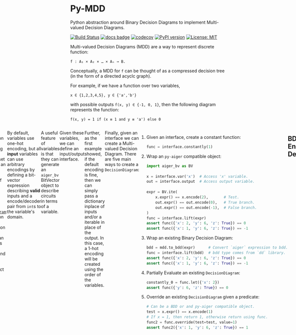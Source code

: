 # Py-MDD

Python abstraction around Binary Decision Diagrams to implement
Multi-valued Decision Diagrams.

[![Build Status](https://cloud.drone.io/api/badges/mvcisback/py-mdd/status.svg)](https://cloud.drone.io/mvcisback/py-mdd)
[![docs badge](https://img.shields.io/badge/docs-docs-black)](https://mjvc.me/py-mdd)
[![codecov](https://codecov.io/gh/mvcisback/py-mdd/branch/main/graph/badge.svg)](https://codecov.io/gh/mvcisback/py-mdd)
[![PyPI version](https://badge.fury.io/py/mdd.svg)](https://badge.fury.io/py/mdd)
[![License: MIT](https://img.shields.io/badge/License-MIT-yellow.svg)](https://opensource.org/licenses/MIT)

Multi-valued Decision Diagrams (MDD)  are a way to represent discrete function: 

    f : A₁ × A₂ × … × Aₙ → B.

Conceptually, a MDD for `f` can be thought of as a compressed decision tree (in the form of a directed acyclc graph).

For example, if we have a function over two variables,

    x ∈ {1,2,3,4,5}, y ∈ {'a','b'}

with possible outputs `f(x, y) ∈ {-1, 0, 1}`, then the following diagram represents the function:

    f(x, y) = 1 if (x ≡ 1 and y ≡ 'a') else 0

<figure style="display: flex; justify-content: center; flex-direction: row">
<img src="assets/example_mdd.png"
</figure>

# Installation

If you just need to use `py-mdd`, you can just run:

`$ pip install mdd`

For developers, note that this project uses the
[poetry](https://poetry.eustace.io/) python package/dependency
management tool. Please familarize yourself with it and then
run:

`$ poetry install`


# Usage

For the impatient, here is a basic usage example:

```python
import mdd

interface = mdd.Interface(
    inputs={
        "x": [1, 2, 3],
        "y": [6, 'w'], 
        "z": [7, True, 8],
    }, 
    output=[-1, 0, 1],
)
func = interface.constantly(-1)
assert func({'x': 1, 'y': 'w', 'z': 8}) == -1

# Can access underlying BDD from `dd` library.
# Note: This BDD encodes both the function's output
#       *and* domain (valid inputs).
assert func.bdd.dag_size == 33
```

If 33 seems very large to you, this is just a constant function after
all, note that as the following sections illustrate, its easy to
implement alternative encodings which can be much more compact. <a href="#note2">[0]</a>

## Variables, Interfaces, and Encodings

The `mdd` api centers around three objects:

1. [`Variable`](https://mjvc.me/py-mdd/mdd.html#mdd.mdd.Variable): Representation of a named variable taking on values in
   from a finite set described by an aiger circuit.
1. [`Interface`](https://mjvc.me/py-mdd/mdd.html#mdd.mdd.Interface): Description of inputs and outputs of a Multi-valued Decision Diagram.
1. [`DecisionDiagram`](https://mjvc.me/py-mdd/mdd.html#mdd.mdd.DecisionDiagram): Representation of a Multi-valued Decision Diagram that conforms
   to an interface. This object is a wrapper around a Binary Decision Diagram object (from
[dd](https://github.com/tulip-control/dd)).

By default, variables use one-hot encoding, but all **input**
variables can use arbitrary encodings by defining a bit-vector
expression describing **valid** inputs and a encode/decoder pair from
`int`s to the variable's domain.


```python
# One hot encoded by default.
var1 = mdd.to_var(domain=["x", "y", "z"], name="myvar1")

# Hand crafted encoding using `py-aiger`.

import aiger_bv

# Named 2-length bitvector circuit.
bvexpr = aiger_bv.uatom(2, 'myvar3')

domain = ('a', 'b', 'c')
var2 = mdd.Variable(
     encode=domain.index,        # Any -> int
     decode=domain.__getitem__,  # int -> Any
     valid=bvexpr < 4,           # 0b11 is invalid!
)

# Can create new variable using same encoding, but different name.
var3 = var2.with_name("myvar3")

var4 = mdd.to_var(domain=[-1, 0, 1], name='output')
```

A useful feature of variables is that they can generate an `aiger_bv`
BitVector object to describe circuits in terms of a variable.

```python
a_int = var2.encode('a')
y_int = var1.encode('y')

# BitVector Expression testing if var2 is 'a' and var1 is 'y'.
expr = (var2.expr() == a_int) & (var1.expr() == y_int)
```

Given these variables, we can define an input/output interface.

```python
# All variables must have distinct names.
interface = mdd.Interface(inputs=[var1, var2, var3], output=var4)
```

Further, as the first example showed, if the default encoding is fine,
then we can simply pass a dictionary inplace of inputs and/or a
iterable in place of the output. In this case, a 1-hot encoding will
be created using the order of the variables.

```python
interface = mdd.Interface(
    inputs={
        "x": [1, 2, 3],      # These are
        "y": [6, 'w'],       # 1-hot
        "z": [7, True, 8],   # Encoded.
    }, 
    output=[-1, 0, 1],       # uuid based output name.
)
```

Finally, given an interface we can create a Multi-valued Decision
Diagram. There are five main ways to create a `DecisionDiagram`:

1. Given an interface, create a constant function:
   ```python
   func = interface.constantly(1)
   ```

2. Wrap an `py-aiger` compatible object:
   ```python
   import aiger_bv as BV
    
   x = interface.var('x')  # Access 'x' variable.
   out = interface.output  # Access output variable.

   expr = BV.ite(
       x.expr() == x.encode(2),       # Test.
       out.expr() == out.encode(0),   # True branch.
       out.expr() == out.encode(-1),  # False branch.
   )
   func = interface.lift(expr)
   assert func({'x': 2, 'y': 6, 'z': True}) == 0
   assert func({'x': 1, 'y': 6, 'z': True}) == -1
   ```

3. Wrap an existing Binary Decision Diagram:
   ```python
   bdd = mdd.to_bdd(expr)      # Convert `aiger` expression to bdd.
   func = interface.lift(bdd)  # bdd type comes from `dd` library.
   assert func({'x': 2, 'y': 6, 'z': True}) == 0
   assert func({'x': 1, 'y': 6, 'z': True}) == -1
   ```

4. Partially Evaluate an existing `DecisionDiagram`:
   ```python
   constantly_0 = func.let({'x': 2})
   assert func({'y': 6, 'z': True}) == 0
   ```

5. Override an existing `DecisionDiagram` given a predicate:
   ```python
   # Can be a BDD or and py-aiger compatible object.
   test = x.expr() == x.encode(1)
   # If x = 1, then return 1, otherwise return using func.
   func2 = func.override(test=test, value=1)
   assert func2({'x': 1, 'y': 6, 'z': True}) == 1
   ```

## BDD Encoding Details

The `py-mdd` library uses a Binary Decision Diagram to represent a
multi-valued function. The encoding slighly differs from the standard
reduction <a href="#note1">[1]</a> from mdds to bdds by assuming the following:

1. If a variable encoding is invalid, then the bdd maps it to `0`.
1. The output is 1-hot encoded, i.e., there is a variable for each
   outcome.
1. If a `bdd` has all input variables fixed to a valid assignment, the
   resulting `bdd` depends on exactly one output varible, which then
   determines the output.

Any bdd that conforms to this encoding can be wrapped up by an
approriate `Interface`.

## Ordering `DecisionDiagram`s

The underlying BDD can be reordered to respect variable ordering by
providing a complete list of variable names to the `order` method.

```python
func.order(['x', 'y', 'z', func.output.name])
```

## Converting to Directed Graph (networkx)

If the `networkx` python package is installed:

`$ pip install networkx`

or the `nx` option is added when installing `py-mdd`:

`$ pip install mdd[nx]`

then one can export a `DecisionDiagram` as a directed graph:

```python
from mdd.nx import to_nx

graph = to_nx(func)  # Has BitVector expressions on edges to represent guards.

graph2 = to_nx(func, symbolic_edges=False)  # Has explicit sets of values on edges to represent guards.
```


<strong id="note2">[0]:</strong> To get a sense for how much overhead is introduced, consider the corresponding Zero Suppressed Decision Diagram (ZDD) of a 1-hot encoding. A classic result (see Art of Computer Programming vol 4a) is the ZDD size bounds the BDD size via O(#variables*|size of ZDD|).

<strong id="note1">[1]:</strong> Srinivasan, Arvind, et al. "Algorithms for discrete function manipulation." 1990 IEEE international conference on computer-aided design. IEEE Computer Society, 1990.

